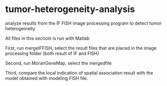 # tumor-heterogeneity-analysis
analyze results from the IF FISH image processing program to detect tumor heterogeineity

All files in this sectioin is run with Matlab

First, run mergeIFFISH, select the result files that are placed in the image processing folder (both result of IF and FISH)

Second, run MoranGeneMap, select the mergedfile

Third, compare the local indication of spatial association result with the model obtained with modeling FISH file.
